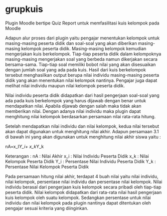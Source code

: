 # grupkuis
Plugin Moodle bertipe Quiz Report untuk memfasilitasi kuis kelompok pada Moodle

Adapun alur proses dari plugin yaitu pengajar menentukan kelompok untuk masing-masing peserta didik dan soal-soal yang akan diberikan masing-masing kelompok peserta didik. Masing-masing kelompok kemudian mengerjakan kuis berkelompok. Tiap-tiap peserta didik dalam kelompoknya masing-masing mengerjakan soal yang berbeda namun dikerjakan secara bersama-sama. Tiap-tiap soal memiliki bobot nilai yang akan disesuaikan dengan jumlah soal yang ada pada kuis. Hasil dari kuis berkelompok tersebut menghasilkan output berupa nilai individu masing-masing peserta didik yang akan menentukan nilai kelompok nantinya. Pengajar juga dapat melihat nilai individu maupun nilai kelompok peserta didik.

Nilai individu peserta didik didapatkan dari hasil pengerjaan soal-soal yang ada pada kuis berkelompok yang harus dijawab dengan benar untuk mendapatkan nilai. Apabila dijawab dengan salah maka tidak akan memberikan nilai. Dengan adanya nilai individu maka plugin dapat menghitung nilai kelompok berdasarkan persamaan nilai rata-rata hitung.

Setelah mendapatkan nilai individu dan nilai kelompok, kedua nilai tersebut akan dapat digunakan untuk menghitung nilai akhir. Adapun persamaan 3.1 di bawah ini yang akan digunakan untuk menghitung nilai akhir siswa yaitu :

nA=x_I*Y_i+ x_k*Y_k

Keterangan :
nA	: Nilai Akhir
x_i	: Nilai Individu Peserta Didik
x_k	: Nilai Kelompok Peserta Didik
Y_i	: Persentase Nilai Individu Peserta Didik
Y_k	: Persentase Nilai Kelompok Peserta Didik

Pada persamaan hitung nilai akhir, terdapat 4 buah nilai yaitu nilai individu, nilai kelompok, persentase nilai individu dan persentase nilai kelompok. Nilai individu berasal dari pengerjaan kuis kelompok secara pribadi oleh tiap-tiap peserta didik. Nilai kelompok didapatkan dari rata-rata nilai hasil pengerjaan kuis kelompok oleh suatu kelompok. Sedangkan persentase untuk nilai individu dan nilai kelompok pada plugin nantinya dapat ditentukan oleh pengajar sesuai kriteria yang diinginkan.
